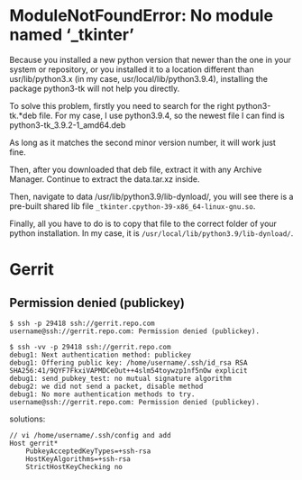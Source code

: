 # ModuleNotFoundError: No module named ‘_tkinter’

Because you installed a new python version that newer than the one in your system or repository, or you installed it to a location different than usr/lib/python3.x (in my case, usr/local/lib/python3.9.4), installing the package python3-tk will not help you directly.

To solve this problem, firstly you need to search for the right python3-tk.*deb file. For my case, I use python3.9.4, so the newest file I can find is python3-tk_3.9.2-1_amd64.deb

As long as it matches the second minor version number, it will work just fine.

Then, after you downloaded that deb file, extract it with any Archive Manager. Continue to extract the data.tar.xz inside.

Then, navigate to data /usr/lib/python3.9/lib-dynload/, you will see there is a pre-built shared lib file `_tkinter.cpython-39-x86_64-linux-gnu.so`.

Finally, all you have to do is to copy that file to the correct folder of your python installation. In my case, it is `/usr/local/lib/python3.9/lib-dynload/`.

# Gerrit
## Permission denied (publickey)
```
$ ssh -p 29418 ssh://gerrit.repo.com
username@ssh://gerrit.repo.com: Permission denied (publickey).

$ ssh -vv -p 29418 ssh://gerrit.repo.com
debug1: Next authentication method: publickey
debug1: Offering public key: /home/username/.ssh/id_rsa RSA SHA256:41/9QYF7FkxiVAPMDCeOut++4slm54toywzp1nf5nOw explicit
debug1: send_pubkey_test: no mutual signature algorithm
debug2: we did not send a packet, disable method
debug1: No more authentication methods to try.
username@ssh://gerrit.repo.com: Permission denied (publickey).
```

solutions:
```
// vi /home/username/.ssh/config and add
Host gerrit*
    PubkeyAcceptedKeyTypes=+ssh-rsa
    HostKeyAlgorithms=+ssh-rsa
    StrictHostKeyChecking no
```
